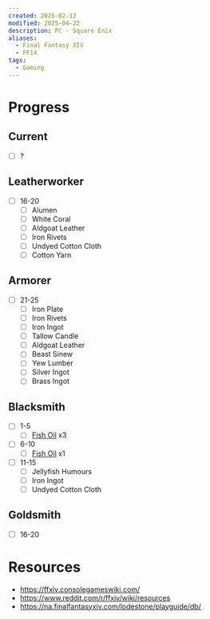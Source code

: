 ```yaml
---
created: 2025-02-12
modified: 2025-04-22
description: PC - Square Enix
aliases:
  - Final Fantasy XIV
  - FF14
tags:
  - Gaming
---
```


# Progress

## Current

- [ ] ?

## Leatherworker

- [ ] 16-20
    - [ ] Alumen
    - [ ] White Coral
    - [ ] Aldgoat Leather
    - [ ] Iron Rivets
    - [ ] Undyed Cotton Cloth
    - [ ] Cotton Yarn

## Armorer

- [ ] 21-25
    - [ ] Iron Plate
    - [ ] Iron Rivets
    - [ ] Iron Ingot
    - [ ] Tallow Candle
    - [ ] Aldgoat Leather
    - [ ] Beast Sinew
    - [ ] Yew Lumber
    - [ ] Silver Ingot
    - [ ] Brass Ingot

## Blacksmith

- [ ] 1-5
    - [ ] [Fish Oil](https://ffxiv.consolegameswiki.com/wiki/Fish_Oil) x3
- [ ] 6-10
    - [ ] [Fish Oil](https://ffxiv.consolegameswiki.com/wiki/Fish_Oil) x1
- [ ] 11-15
    - [ ] Jellyfish Humours
    - [ ] Iron Ingot
    - [ ] Undyed Cotton Cloth

## Goldsmith

- [ ] 16-20

# Resources

- https://ffxiv.consolegameswiki.com/
- https://www.reddit.com/r/ffxiv/wiki/resources
- https://na.finalfantasyxiv.com/lodestone/playguide/db/
